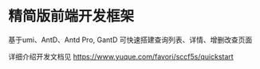 # 精简版前端开发框架
基于umi、AntD、Antd Pro, GantD
可快速搭建查询列表、详情、增删改查页面

详细介绍开发文档见 
https://www.yuque.com/favori/sccf5s/quickstart
